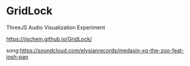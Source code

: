 # GridLock
ThreeJS Audio Visualization Experiment

https://jischein.github.io/GridLock/

song:https://soundcloud.com/elysianrecords/medasin-xg-the-zoo-feat-josh-pan
